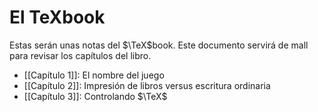 # El TeXbook

Estas serán unas notas del $\TeX$book. Este documento servirá de mall para revisar los capítulos del libro.

- [[Capítulo 1]]: El nombre del juego
- [[Capítulo 2]]: Impresión de libros versus escritura ordinaria
- [[Capítulo 3]]: Controlando $\TeX$